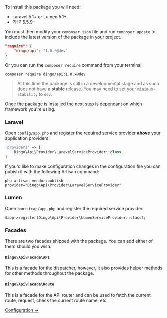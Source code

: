 To install this package you will need:

- Laravel 5.1+ or Lumen 5.1+
- PHP 5.5.9+

You must then modify your `composer.json` file and run `composer update` to include the latest version of the package in your project.

```json
"require": {
    "dingo/api": "1.0.*@dev"
}
```

Or you can run the `composer require` command from your terminal.

```
composer require dingo/api:1.0.x@dev
```

> At this time the package is still in a developmental stage and as such does not have a **stable** release.
> You may need to set your `minimum-stability` to `dev`.

Once the package is installed the next step is dependant on which framework you're using.

### Laravel

Open `config/app.php` and register the required service provider **above** your application providers.

```php
'providers' => [
    Dingo\Api\Provider\LaravelServiceProvider::class
]
```

If you'd like to make configuration changes in the configuration file you can pubish it with the following Artisan command:

```
php artisan vendor:publish --provider="Dingo\Api\Provider\LaravelServiceProvider"
```

### Lumen

Open `bootstrap/app.php` and register the required service provider.

```
$app->register(Dingo\Api\Provider\LumenServiceProvider::class);
```

### Facades

There are two facades shipped with the package. You can add either of them should you wish.

#### `Dingo\Api\Facade\API`

This is a facade for the dispatcher, however, it also provides helper methods for other methods throughout the package.

#### `Dingo\Api\Facade\Route`

This is a facade for the API router and can be used to fetch the current route, request, check the current route name, etc.

[Configuration →](https://github.com/dingo/api/wiki/Configuration)
